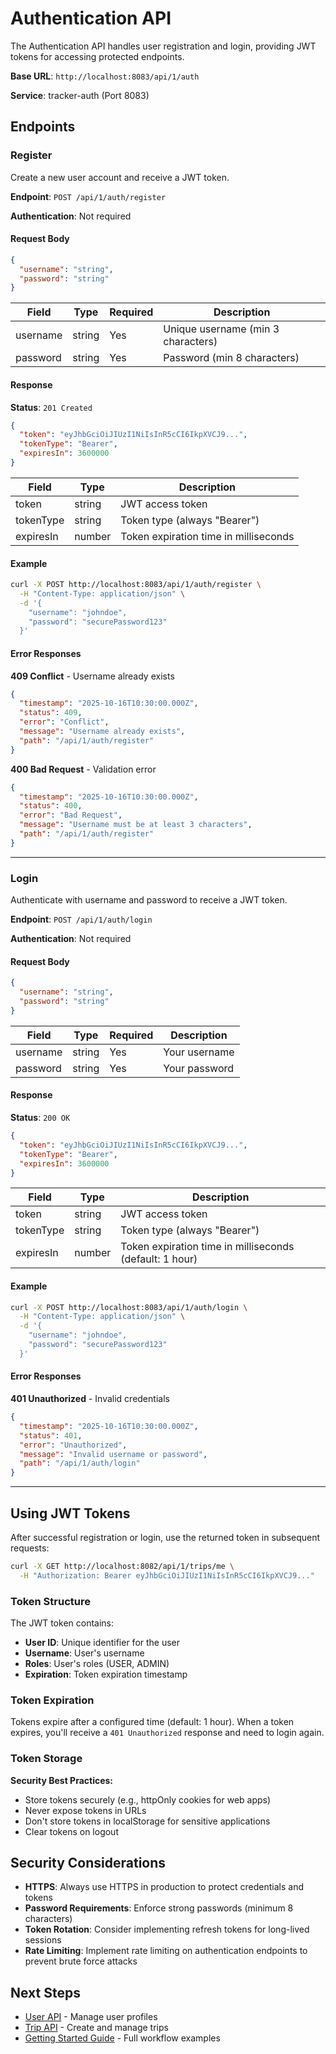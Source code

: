 # Authentication API

The Authentication API handles user registration and login, providing JWT tokens for accessing protected endpoints.

**Base URL**: `http://localhost:8083/api/1/auth`

**Service**: tracker-auth (Port 8083)

## Endpoints

### Register

Create a new user account and receive a JWT token.

**Endpoint**: `POST /api/1/auth/register`

**Authentication**: Not required

#### Request Body

```json
{
  "username": "string",
  "password": "string"
}
```

| Field | Type | Required | Description |
|-------|------|----------|-------------|
| username | string | Yes | Unique username (min 3 characters) |
| password | string | Yes | Password (min 8 characters) |

#### Response

**Status**: `201 Created`

```json
{
  "token": "eyJhbGciOiJIUzI1NiIsInR5cCI6IkpXVCJ9...",
  "tokenType": "Bearer",
  "expiresIn": 3600000
}
```

| Field | Type | Description |
|-------|------|-------------|
| token | string | JWT access token |
| tokenType | string | Token type (always "Bearer") |
| expiresIn | number | Token expiration time in milliseconds |

#### Example

```bash
curl -X POST http://localhost:8083/api/1/auth/register \
  -H "Content-Type: application/json" \
  -d '{
    "username": "johndoe",
    "password": "securePassword123"
  }'
```

#### Error Responses

**409 Conflict** - Username already exists
```json
{
  "timestamp": "2025-10-16T10:30:00.000Z",
  "status": 409,
  "error": "Conflict",
  "message": "Username already exists",
  "path": "/api/1/auth/register"
}
```

**400 Bad Request** - Validation error
```json
{
  "timestamp": "2025-10-16T10:30:00.000Z",
  "status": 400,
  "error": "Bad Request",
  "message": "Username must be at least 3 characters",
  "path": "/api/1/auth/register"
}
```

---

### Login

Authenticate with username and password to receive a JWT token.

**Endpoint**: `POST /api/1/auth/login`

**Authentication**: Not required

#### Request Body

```json
{
  "username": "string",
  "password": "string"
}
```

| Field | Type | Required | Description |
|-------|------|----------|-------------|
| username | string | Yes | Your username |
| password | string | Yes | Your password |

#### Response

**Status**: `200 OK`

```json
{
  "token": "eyJhbGciOiJIUzI1NiIsInR5cCI6IkpXVCJ9...",
  "tokenType": "Bearer",
  "expiresIn": 3600000
}
```

| Field | Type | Description |
|-------|------|-------------|
| token | string | JWT access token |
| tokenType | string | Token type (always "Bearer") |
| expiresIn | number | Token expiration time in milliseconds (default: 1 hour) |

#### Example

```bash
curl -X POST http://localhost:8083/api/1/auth/login \
  -H "Content-Type: application/json" \
  -d '{
    "username": "johndoe",
    "password": "securePassword123"
  }'
```

#### Error Responses

**401 Unauthorized** - Invalid credentials
```json
{
  "timestamp": "2025-10-16T10:30:00.000Z",
  "status": 401,
  "error": "Unauthorized",
  "message": "Invalid username or password",
  "path": "/api/1/auth/login"
}
```

---

## Using JWT Tokens

After successful registration or login, use the returned token in subsequent requests:

```bash
curl -X GET http://localhost:8082/api/1/trips/me \
  -H "Authorization: Bearer eyJhbGciOiJIUzI1NiIsInR5cCI6IkpXVCJ9..."
```

### Token Structure

The JWT token contains:
- **User ID**: Unique identifier for the user
- **Username**: User's username
- **Roles**: User's roles (USER, ADMIN)
- **Expiration**: Token expiration timestamp

### Token Expiration

Tokens expire after a configured time (default: 1 hour). When a token expires, you'll receive a `401 Unauthorized` response and need to login again.

### Token Storage

**Security Best Practices:**
- Store tokens securely (e.g., httpOnly cookies for web apps)
- Never expose tokens in URLs
- Don't store tokens in localStorage for sensitive applications
- Clear tokens on logout

## Security Considerations

- **HTTPS**: Always use HTTPS in production to protect credentials and tokens
- **Password Requirements**: Enforce strong passwords (minimum 8 characters)
- **Token Rotation**: Consider implementing refresh tokens for long-lived sessions
- **Rate Limiting**: Implement rate limiting on authentication endpoints to prevent brute force attacks

## Next Steps

- [User API](User-API) - Manage user profiles
- [Trip API](Trip-API) - Create and manage trips
- [Getting Started Guide](Getting-Started-with-APIs) - Full workflow examples
